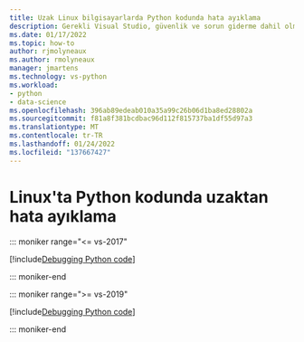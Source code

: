 ```yaml
---
title: Uzak Linux bilgisayarlarda Python kodunda hata ayıklama
description: Gerekli Visual Studio, güvenlik ve sorun giderme dahil olmak üzere uzak Linux bilgisayarlarda çalışan Python kodunda hata ayıklamak için Visual Studio kullanın.
ms.date: 01/17/2022
ms.topic: how-to
author: rjmolyneaux
ms.author: rmolyneaux
manager: jmartens
ms.technology: vs-python
ms.workload:
- python
- data-science
ms.openlocfilehash: 396ab89edeab010a35a99c26b06d1ba8ed28802a
ms.sourcegitcommit: f81a8f381bcdbac96d112f815737ba1df55d97a3
ms.translationtype: MT
ms.contentlocale: tr-TR
ms.lasthandoff: 01/24/2022
ms.locfileid: "137667427"
---
```

# <a name="remotely-debug-python-code-on-linux"></a>Linux'ta Python kodunda uzaktan hata ayıklama

::: moniker range="<= vs-2017"

[!include[Debugging Python code](includes/vs-2017/remote-debugging-python-code.md)]

::: moniker-end

::: moniker range=">= vs-2019"

[!include[Debugging Python code](includes/vs-2019/remote-debugging-python-code.md)]

::: moniker-end